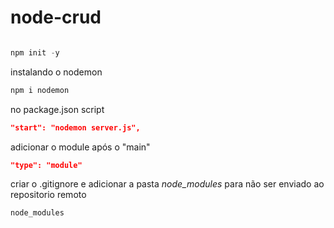 # node-crud

```js

npm init -y
```

instalando o nodemon
```js
npm i nodemon
```
no package.json script

```json
"start": "nodemon server.js",
```


adicionar o module após o "main"

```json
"type": "module"
```

criar o .gitignore e adicionar a pasta *node_modules* para não ser enviado ao repositorio remoto

```
node_modules
```
